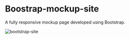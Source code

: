 # Boostrap-mockup-site

A fully responsive mockup page developed using Bootstrap.

![bootstrap-site](https://github.com/user-attachments/assets/e9b610cf-be0f-42a0-afc2-3b324c289cae)


